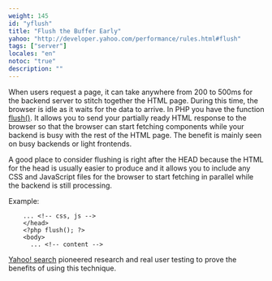 ```yaml
---
weight: 145
id: "yflush"
title: "Flush the Buffer Early"
yahoo: "http://developer.yahoo.com/performance/rules.html#flush"
tags: ["server"]
locales: "en"
notoc: "true"
description: ""
---
```


When users request a page, it can take anywhere from 200 to 500ms for the backend server to stitch together the HTML page. During this time, the browser is idle as it waits for the data to arrive. In PHP you have the function [flush()](http://php.net/flush). It allows you to send your partially ready HTML response to the browser so that the browser can start fetching components while your backend is busy with the rest of the HTML page. The benefit is mainly seen on busy backends or light frontends.

A good place to consider flushing is right after the HEAD because the HTML for the head is usually easier to produce and it allows you to include any CSS and JavaScript files for the browser to start fetching in parallel while the backend is still processing.

Example:

~~~
    ... <!-- css, js -->
    </head>
    <?php flush(); ?>
    <body>
      ... <!-- content -->
~~~

[Yahoo! search](http://search.yahoo.com) pioneered research and real user testing to prove the benefits of using this technique.